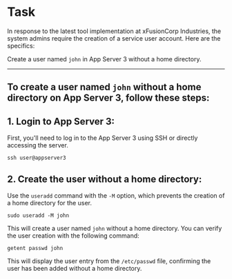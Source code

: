 # Task
In response to the latest tool implementation at xFusionCorp Industries, the system admins require the creation of a service user account. Here are the specifics:

Create a user named `john` in App Server 3 without a home directory.

---

## To create a user named `john` without a home directory on App Server 3, follow these steps:

## 1. Login to App Server 3:
First, you'll need to log in to the App Server 3 using SSH or directly accessing the server.

`ssh user@appserver3`

## 2. Create the user without a home directory:
Use the `useradd` command with the `-M` option, which prevents the creation of a home directory for the user.

`sudo useradd -M john`

This will create a user named `john` without a home directory. You can verify the user creation with the following command:

`getent passwd john`

This will display the user entry from the `/etc/passwd` file, confirming the user has been added without a home directory.
